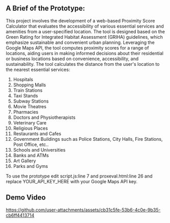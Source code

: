 
## A Brief of the Prototype:
This project involves the development of a web-based Proximity Score Calculator that evaluates the accessibility of various essential services and amenities from a user-specified location. The tool is designed based on the Green Rating for Integrated Habitat Assessment (GRIHA) guidelines, which emphasize sustainable and convenient urban planning. Leveraging the Google Maps API, the tool computes proximity scores for a range of locations, aiding users in making informed decisions about their residential or business locations based on convenience, accessibility, and sustainability. The tool calculates the distance from the user's location to the nearest essential services:

1) Hospitals
2) Shopping Malls
3) Train Stations
4) Taxi Stands
5) Subway Stations
6) Movie Theatres
7) Pharmacies
8) Doctors and Physiotherapists
9) Veterinary Care
10) Religious Places
11) Restaurants and Cafes
12) Government Buildings such as Police Stations, City Halls, Fire Stations, Post Office, etc.. 
13) Schools and Universities 
14) Banks and ATMs
15) Art Gallery
16) Parks and Gyms

To use the prototype edit script.js:line 7 and proxeval.html:line 26 and replace YOUR_API_KEY_HERE with your Google Maps API key.


## Demo Video

https://github.com/user-attachments/assets/cb31c5fe-53b6-4c0e-9b35-cb6ff4413714

